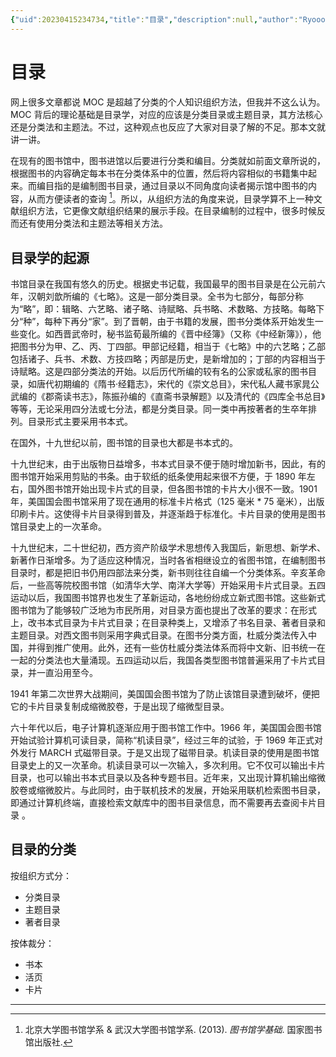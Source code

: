 ```yaml
---
{"uid":20230415234734,"title":"目录","description":null,"author":"Ryooo","type":"basic","draft":false,"editable":false,"modified":20230415234910,"dg-publish":true,"permalink":"/lake-of-knowledge/02///","dgPassFrontmatter":true}
---
```



# 目录

网上很多文章都说 MOC 是超越了分类的个人知识组织方法，但我并不这么认为。MOC 背后的理论基础是目录学，对应的应该是分类目录或主题目录，其方法核心还是分类法和主题法。不过，这种观点也反应了大家对目录了解的不足。那本文就讲一讲。

在现有的图书馆中，图书进馆以后要进行分类和编目。分类就如前面文章所说的，根据图书的内容确定每本书在分类体系中的位置，然后将内容相似的书籍集中起来。而编目指的是编制图书目录，通过目录以不同角度向读者揭示馆中图书的内容，从而方便读者的查询 [^1]。所以，从组织方法的角度来说，目录学算不上一种文献组织方法，它更像文献组织结果的展示手段。在目录编制的过程中，很多时候反而还有使用分类法和主题法等相关方法。

## 目录学的起源

书馆目录在我国有悠久的历史。根据史书记载，我国最早的图书目录是在公元前六年，汉朝刘歆所编的《七略》。这是一部分类目录。全书为七部分，每部分称为“略”，即：辑略、六艺略、诸子略、诗赋略、兵书略、术数略、方技略。每略下分“种”，每种下再分“家”。到了晋朝，由于书籍的发展，图书分类体系开始发生一些变化。如西晋武帝时，秘书监荀最所编的《晋中经簿》（又称《中经新簿》），他把图书分为甲、乙、丙、丁四部。甲部记经籍，相当于《七略》中的六艺略；乙部包括诸子、兵书、术数、方技四略；丙部是历史，是新增加的；丁部的内容相当于诗赋略。这是四部分类法的开始。以后历代所编的较有名的公家或私家的图书目录，如唐代初期编的《隋书·经籍志》，宋代的《崇文总目》，宋代私人藏书家晁公武编的《郡斋读书志》，陈振孙编的《直斋书录解题》以及清代的《四库全书总目》等等，无论采用四分法或七分法，都是分类目录。同一类中再按著者的生卒年排列。目录形式主要采用书本式。

在国外，十九世纪以前，图书馆的目录也大都是书本式的。

十九世纪末，由于出版物日益增多，书本式目录不便于随时增加新书，因此，有的图书馆开始采用剪贴的书条。由于软纸的纸条使用起来很不方便，于 1890 年左右，国外图书馆开始出现卡片式的目录，但各图书馆的卡片大小很不一致。1901 年，美国国会图书馆采用了现在通用的标准卡片格式（125 毫米 * 75 毫米），出版印刷卡片。这使得卡片目录得到普及，并逐渐趋于标准化。卡片目录的使用是图书馆目录史上的一次革命。

十九世纪末，二十世纪初，西方资产阶级学术思想传入我国后，新思想、新学术、新著作日渐增多。为了适应这种情况，当时各省相继设立的省图书馆，在编制图书目录时，都是把旧书仍用四部法来分类，新书则往往自编一个分类体系。辛亥革命后，一些高等院校图书馆（如清华大学、南洋大学等）开始采用卡片式目录。五四运动以后，我国图书馆界也发生了革新运动，各地纷纷成立新式图书馆。这些新式图书馆为了能够较广泛地为市民所用，对目录方面也提出了改革的要求：在形式上，改书本式目录为卡片式目录；在目录种类上，又增添了书名目录、著者目录和主题目录。对西文图书则采用字典式目录。在图书分类方面，杜威分类法传入中国，并得到推广使用。此外，还有一些仿杜威分类法体系而将中文新、旧书统一在一起的分类法也大量涌现。五四运动以后，我国各类型图书馆普遍采用了卡片式目录，并一直沿用至今。

1941 年第二次世界大战期间，美国国会图书馆为了防止该馆目录遭到破坏，便把它的卡片目录复制成缩微胶卷，于是出现了缩微型目录。

六十年代以后，电子计算机逐渐应用于图书馆工作中。1966 年，美国国会图书馆开始试验计算机可读目录，简称“机读目录”，经过三年的试验，于 1969 年正式对外发行 MARCH 式磁带目录。于是又出现了磁带目录。机读目录的使用是图书馆目录史上的又一次革命。机读目录可以一次输入，多次利用。它不仅可以输出卡片目录，也可以输出书本式目录以及各种专题书目。近年来，又出现计算机输出缩微胶卷或缩微胶片。与此同时，由于联机技术的发展，开始采用联机检索图书目录，即通过计算机终端，直接检索文献库中的图书目录信息，而不需要再去查阅卡片目录 。

## 目录的分类

按组织方式分：

- 分类目录
- 主题目录
- 著者目录

按体裁分：

- 书本
- 活页
- 卡片

---

[^1]: 北京大学图书馆学系 & 武汉大学图书馆学系. (2013). _图书馆学基础_. 国家图书馆出版社.